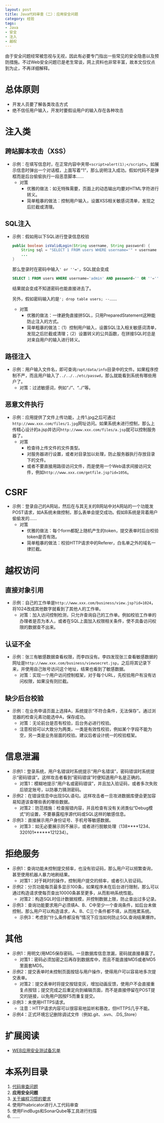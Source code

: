 ```yaml
---
layout: post
title: Java代码审查（二）：应用安全问题
category: 经验
tags: 
- Java
- 安全
- 注入
- 越权
---
```

由于安全问题经常被忽视与无视，因此有必要专门指出一些常见的安全隐患以及预防措施。不过Web安全问题已是老生常谈，网上资料也非常丰富，故本文仅仅点到为止，不再详细解释。

<!-- more -->

# 总体原则
* 开发人员要了解各类攻击方式
* 绝不信任用户输入，开发时要假设用户的输入存在各种攻击

# 注入类
## 跨站脚本攻击（XSS）
* 示例：在填写信息时，在正常内容中夹带`<script>alert(1);</script>`。如展示信息时弹出一个对话框，上面写着“1”，那么说明注入成功。假如代码不是弹框而是后台偷偷执行一段恶意脚本……
    * 对策
        * 优雅的做法：如无特殊需要，页面上的动态输出均要对HTML字符进行转义。
        * 简单粗暴的做法：控制用户输入，设置XSS相关敏感词清单，发现之后拦截或清理。

## SQL注入
* 示例：假如用以下SQL进行登录信息校验
    ```java
    public boolean isValidLogin(String username, String password) {
        String sql = "SELECT 1 FROM users WHERE username='" + username + "' AND password='" + password + "'";
        ...
    }
    ```
    那么登录时在密码中输入`' or ''='`，SQL就会变成
    ```sql
    SELECT 1 FROM users WHERE username='admin' AND password='' OR ''=''
    ```
    结果就会变成不知道密码也能直接进去了。

    另外，假如密码输入的是`'; drop table users; --`……
    * 对策
        * 优雅的做法：一律避免直接拼SQL，只用PreparedStatement这种能防止注入的方式。
        * 简单粗暴的做法：（1）控制用户输入，设置SQL注入相关敏感词清单，发现之后拦截或清理；（2）设置转义的公共函数，在拼接SQL时总是对来自用户的输入进行转义。

## 路径注入
* 示例：用户输入文件名，即可查询`/opt/data/info`目录中的文件。如果程序控制不严，而且用户输入了`../../../etc/passwd`，那么就能看到系统有哪些用户了。
    * 对策：过滤敏感词，例如“./”、“../”等。

## 恶意文件执行
* 示例：应用提供了文件上传功能，上传1.jpg之后可通过`http://www.xxx.com/files/1.jpg`网址访问。如果系统未进行控制，那么上传精心设计的a.jsp并访问`http://www.xxx.com/files/a.jsp`就可以控制服务器了。
    * 对策
        * 检查待上传文件的文件类型。
        * 对服务器进行设置，或者对目录加以处理，防止服务器执行存放目录下的文件。
        * 或者不要直接用路径访问文件，而是使用一个Web请求间接访问文件，例如`http://www.xxx.com/getfile.jsp?id=1056`。

# CSRF
* 示例：登录自己的A网站，然后在与其无关的B网站中对A网站的一个功能发POST请求，如A系统未做控制，那么表单会提交成功。假如B系统是背着用户偷偷发的……
    * 对策
        * 优雅的做法：每个form都配上随机产生的token，提交表单时后台校验token是否有效。
        * 简单粗暴的做法：校验HTTP请求中的Referer，白名单之外的域名一律拦截。

# 越权访问
## 直接对象引用
* 示例：自己的工作单是`http://www.xxx.com/business/view.jsp?id=1024`，将1024改成其他数字就看到了其他人的工作单。
    * 对策：加入访问控制检测，只允许查询自己的工作单。例如校验工作单的办理者是否为本人，或者在SQL上面加入权限相关条件，使不具备访问权限的数据查不出来。

## 认证不全
* 示例：张三有敏感数据查看权限，而李四没有。李四发现张三查看敏感数据的网址是`http://www.xxx.com/business/viewsecret.jsp`，之后将其记录下来，并使用自己账号访问这个地址，结果也看到了敏感数据。
    * 对策：实现一个用户访问控制框架，对于每个URL，先校验用户有没有访问权限，如果没有则拦截。

## 缺少后台校验
* 示例：在业务申请页面上选择A，系统提示“不符合条件，无法保存”。通过浏览器的检查元素功能选中A，保存成功。
    * 对策：无论前台是否有校验，后台务必进行校验。
    * 注意校验可以大致分为两类，一类是有效性校验，例如某个字段不能为空，另一类是业务层面的校验。建议后者设计统一的校验框架。

# 信息泄漏
* 示例1：登录系统，用户名错误时系统提示“用户名错误”，密码错误时系统提示“密码错误”。这样攻击者看到“密码错误”时便知道用户名是正确的。
    * 对策1：模糊地提示“用户名或密码错误”，并且加入验证码，或者多次失败后锁定账号，以防暴力猜测密码。
* 示例2：在错误信息中出现SQL语句。这样攻击者一旦攻进数据库便会更加容易知道该查哪些表的哪些数据。
    * 对策2：防范措施：检查报错内容，并且检查有没有关闭类似“Debug模式”的设置，不要暴露程序源代码或SQL这样的敏感信息。
* 示例3：直接展示用户身份证号、手机号等敏感数据。
    * 对策3：如无必要展示则不展示，或者进行脱敏处理（138\*\*\*\*1234、320101\*\*\*\*\*\*121234）。

# 拒绝服务
* 示例1：查询功能未控制提交频率，也没有验证码，那么用户可以频繁查询，甚至使用机器人暴力地刷结果。
    * 对策1：对于耗时的操作，控制用户提交的频率，或者引入验证码。
* 示例2：分页功能每页最多显示100条，如果程序未在后台进行限制，那么可以通过构造请求使每页查出10000条甚至更多，从而影响系统性能。
    * 对策2：构造SQL时估计数据规模，并控制数据上限，防止查出过多记录。
* 示例3：查询功能要求用户必须填A、B、C中至少一个查询条件，如后台未做控制，那么用户可以构造请求，A、B、C三个条件都不填，从而拖累系统。
    * 示例3：考虑到“什么条件都没有”情况下应当如何防止SQL查询结果爆炸。

# 其他
* 示例1：用明文/用MD5保存密码。一旦数据库信息泄漏，密码就直接暴露了。
    * 对策1：密码必须加密之后再存到数据库中，而且不能直接MD5或者MD5里面套MD5。
* 示例2：提交表单时未控制页面按钮与用户操作，使得用户可以容易地多次提交表单。
    * 对策2：提交表单时将提交按钮变灰，增加动画反馈，使用户不会直接重复点按钮；提交完成之后重定向到编辑页面，而不是直接停留在POST提交的链接，以免用户因按F5而重复提交。
* 示例3：未使用HTTPS请求。
    * 注意：HTTP请求内容可以很容易地监听和篡改，但HTTPS几乎不能。
* 示例4：正式环境忘记删除调试文件（例如.git、.svn、.DS_Store）

# 扩展阅读
* [WEB应用安全测试备忘单](https://www.kancloud.cn/wizardforcel/owasp-cheat-sheet-zh/121943)

# 本系列目录
1. [代码审查问题](/2019/01/02/java-code-review-1)
2. **应用安全问题**
3. [关于编程习惯的要求](/2019/01/04/java-code-review-3)
4. 使用Phabricator进行人工代码审查
5. 使用FindBugs和SonarQube等工具进行扫描
6. ……
